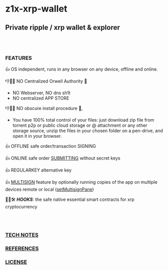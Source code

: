 # z1x-xrp-wallet
## Private ripple / xrp wallet & explorer<br/>

<br/><br/>
### FEATURES

👍 OS independent, runs in any browser on any device, offline and online.<br/>

👎🚫❌ NO Centralized Orwell Authority 💩<br/>
   -    NO Webserver, NO dns sh1t
   -    NO centralized APP STORE

👎🚫❌ NO obscure install procedure 💩, <br/>
   -   You have 100% total control of your files:
       just download zip file from torrent p2p or public cloud storage or @ attachment or any other storage source, unzip the files in your chosen folder on a pen-drive, and open it in your browser.<br/>
       
👍 OFFLINE safe order/transaction SIGNING<br/>

👍 ONLINE safe order [SUBMITTING](https://github.com/f1f47a23/z1x-xrp-wallet/blob/main/docs/screenshot-Payment.jpg) without secret keys<br/>

👍 REGULARKEY alternative key<br/>

👍 [MULTISIGN](https://github.com/f1f47a23/z1x-xrp-wallet/blob/main/docs/z1x-wallet-multisig.jpg) feature by optionally running copies of the app on multiple devices remote or local ([setMultisignPane](https://github.com/f1f47a23/z1x-xrp-wallet/blob/main/docs/screenshot-SetMultisign.jpg))<br/>

🚧👷🛠️ ***HOOKS***: the safe native essential smart contracts for xrp cryptocurrency<br/>

<br/><br/>
### [TECH NOTES](https://github.com/f1f47a23/z1x-xrp-wallet/blob/main/docs/technotes.md)

### [REFERENCES](https://github.com/f1f47a23/AWESOME/blob/main/README.md)

### [LICENSE](https://github.com/f1f47a23/z1x-xrp-wallet/blob/main/LICENSE)







